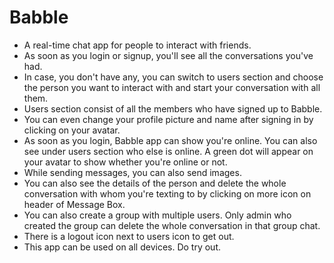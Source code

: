 # Babble

- A real-time chat app for people to interact with friends. 
- As soon as you login or signup, you'll see all the conversations you've had.
- In case, you don't have any, you can switch to users section and choose the person you want to interact with and start your conversation with all them.
- Users section consist of all the members who have signed up to Babble.
- You can even change your profile picture and name after signing in by clicking on your avatar.
- As soon as you login, Babble app can show you're online. You can also see under users section who else is online. A green dot will appear on your avatar to show whether you're online or not.
- While sending messages, you can also send images.
- You can also see the details of the person and delete the whole conversation with whom you're texting to by clicking on more icon on header of Message Box.
- You can also create a group with multiple users. Only admin who created the group can delete the whole conversation in that group chat.
- There is a logout icon next to users icon to get out. 
- This app can be used on all devices. Do try out.

